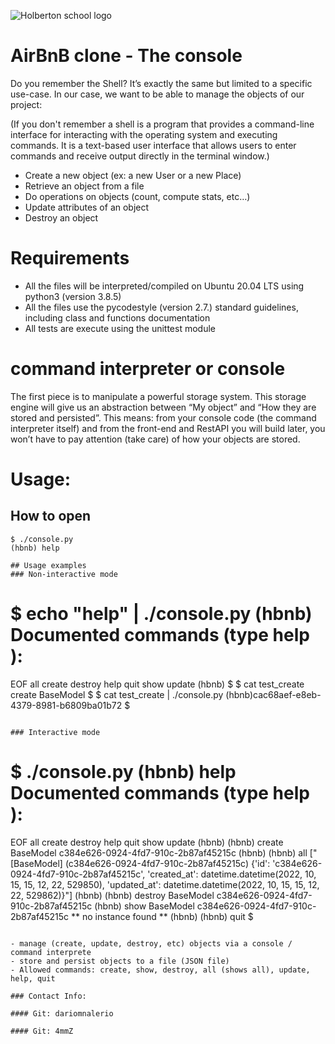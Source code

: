 ![Holberton school logo](https://secure.meetupstatic.com/photos/event/b/c/5/6/highres_475548214.jpeg)

# AirBnB clone - The console

Do you remember the Shell? It’s exactly the same but limited to a specific use-case. In our case, we want to be able to manage the objects of our project:

(If you don't remember a shell is a program that provides a command-line interface for interacting with the operating system and executing commands. It is a text-based user interface that allows users to enter commands and receive output directly in the terminal window.)

- Create a new object (ex: a new User or a new Place)
- Retrieve an object from a file
- Do operations on objects (count, compute stats, etc…)
- Update attributes of an object
- Destroy an object 

# Requirements

- All the files will be interpreted/compiled on Ubuntu 20.04 LTS using python3 (version 3.8.5)
- All the files use the pycodestyle (version 2.7.) standard guidelines, including class and functions documentation
- All tests are execute using the unittest module

# command interpreter or console

The first piece is to manipulate a powerful storage system. This storage engine will give us an abstraction between “My object” and “How they are stored and persisted”. This means: from your console code (the command interpreter itself) and from the front-end and RestAPI you will build later, you won’t have to pay attention (take care) of how your objects are stored.

# Usage:

## How to open
```
$ ./console.py
(hbnb) help

## Usage examples
### Non-interactive mode
```
$ echo "help" | ./console.py
(hbnb)
Documented commands (type help <topic>):
========================================
EOF  all  create  destroy  help  quit  show  update
(hbnb)
$
$ cat test_create
create BaseModel
$
$ cat test_create | ./console.py
(hbnb)cac68aef-e8eb-4379-8981-b6809ba01b72
$
```

### Interactive mode

```
$ ./console.py
(hbnb) help
Documented commands (type help <topic>):
========================================
EOF  all  create  destroy  help  quit  show  update
(hbnb)
(hbnb) create BaseModel
c384e626-0924-4fd7-910c-2b87af45215c
(hbnb) 
(hbnb) all
["[BaseModel] (c384e626-0924-4fd7-910c-2b87af45215c) {'id': 'c384e626-0924-4fd7-910c-2b87af45215c', 'created_at': datetime.datetime(2022, 10, 15, 15, 12, 22, 529850), 'updated_at': datetime.datetime(2022, 10, 15, 15, 12, 22, 529862)}"]
(hbnb)
(hbnb) destroy BaseModel c384e626-0924-4fd7-910c-2b87af45215c
(hbnb) show BaseModel c384e626-0924-4fd7-910c-2b87af45215c
** no instance found **
(hbnb)
(hbnb) quit
$
```

- manage (create, update, destroy, etc) objects via a console / command interprete
- store and persist objects to a file (JSON file)
- Allowed commands: create, show, destroy, all (shows all), update, help, quit

### Contact Info:

#### Git: dariomnalerio

#### Git: 4mmZ